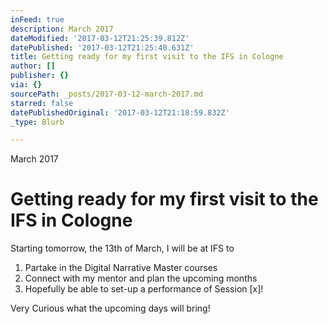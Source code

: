 ```yaml
---
inFeed: true
description: March 2017
dateModified: '2017-03-12T21:25:39.812Z'
datePublished: '2017-03-12T21:25:40.631Z'
title: Getting ready for my first visit to the IFS in Cologne
author: []
publisher: {}
via: {}
sourcePath: _posts/2017-03-12-march-2017.md
starred: false
datePublishedOriginal: '2017-03-12T21:18:59.832Z'
_type: Blurb

---
```

March 2017

# Getting ready for my first visit to the IFS in Cologne

Starting tomorrow, the 13th of March, I will be at IFS to

1. Partake in the Digital Narrative Master courses
2. Connect with my mentor and plan the upcoming months
3. Hopefully be able to set-up a performance of Session \[x\]!

Very Curious what the upcoming days will bring!